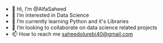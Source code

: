 - 👋 Hi, I’m @AlfaSaheed
- 👀 I’m interested in Data Science 
- 🌱 I’m currently learning Python and it's Libraries 
- 💞️ I’m looking to collaborate on data science related projects 
- 📫 How to reach me saheedolurebi40@gmail.com

<!---
AlfaSaheed/AlfaSaheed is a ✨ special ✨ repository because its `README.md` (this file) appears on your GitHub profile.
You can click the Preview link to take a look at your changes.
--->
